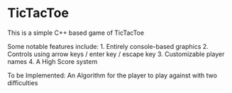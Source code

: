 # TicTacToe

This is a simple C++ based game of TicTacToe

Some notable features include:
    1. Entirely console-based graphics
    2. Controls using arrow keys / enter key / escape key
    3. Customizable player names
    4. A High Score system

To be Implemented:
    An Algorithm for the player to play against with two difficulties